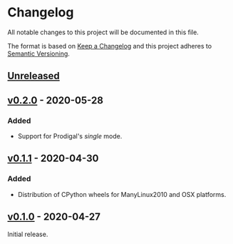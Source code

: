 # Changelog
All notable changes to this project will be documented in this file.

The format is based on [Keep a Changelog](http://keepachangelog.com/en/1.0.0/)
and this project adheres to [Semantic Versioning](http://semver.org/spec/v2.0.0.html).

## [Unreleased]
[Unreleased]: https://github.com/althonos/pyrodigal/compare/v0.2.0...HEAD


## [v0.2.0] - 2020-05-28
[v0.2.0]: https://github.com/althonos/pyrodigal/compare/v0.1.1...v0.2.0
### Added
- Support for Prodigal's *single* mode.


## [v0.1.1] - 2020-04-30
[v0.1.1]: https://github.com/althonos/pyrodigal/compare/v0.1.0...v0.1.1
### Added
- Distribution of CPython wheels for ManyLinux2010 and OSX platforms.


## [v0.1.0] - 2020-04-27
[v0.1.0]: https://github.com/althonos/pyrodigal/compare/0a90bf9...v0.1.0

Initial release.
